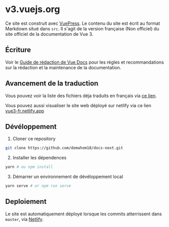 # v3.vuejs.org

Ce site est construit avec [VuePress](https://vuepress.vuejs.org/). Le contenu du site est écrit au format Markdown situé dans `src`. Il s'agit de la version française (Non officiel) du site officiel de la documentation de Vue 3.

## Écriture

Voir le [Guide de rédaction de Vue Docs](https://v3.vuejs.org/guide/writing-guide.html) pour les règles et recommandations sur la rédaction et la maintenance de la documentation.

## Avancement de la traduction

Vous pouvez voir la liste des fichiers déja traduits en français via [ce lien](https://github.com/demahom18/vue3-docs-fr-translation-advancement/blob/master/table.md).

Vous pouvez aussi visualiser le site web déployé sur netlify via ce lien [vue3-fr.netlify.app](https://vue3-fr.netlify.app)

## Dévéloppement

1. Cloner ce repository

```bash
git clone https://github.com/demahom18/docs-next.git
```

2. Installer les dépendences

```bash
yarn # ou npm install
```

3. Démarrer un environnement de dévéloppement local

```bash
yarn serve # or npm run serve
```

## Deploiement

Le site est automatiquement déployé lorsque les commits atterrissent dans `master`, via [Netlify](https://www.netlify.com/).
